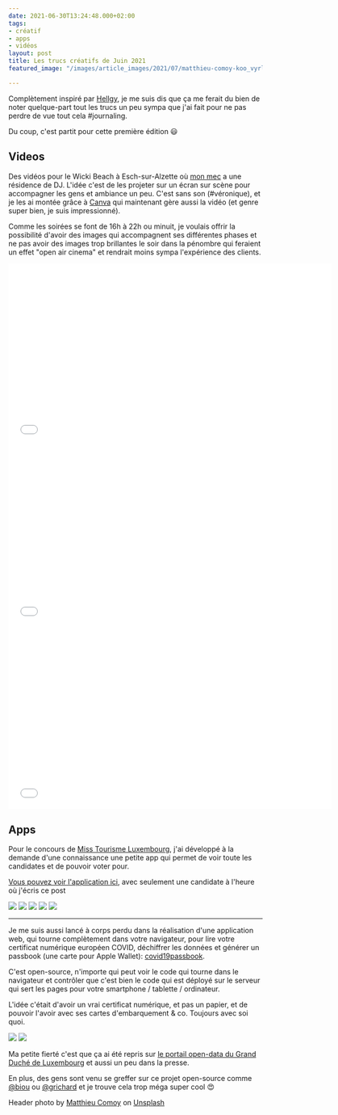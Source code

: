 ```yaml
---
date: 2021-06-30T13:24:48.000+02:00
tags:
- créatif
- apps
- vidéos
layout: post
title: Les trucs créatifs de Juin 2021
featured_image: "/images/article_images/2021/07/matthieu-comoy-koo_vyrlu_u-unsplash.jpeg"

---
```

Complètement inspiré par [Hellgy](https://weblog.redisdead.net), je me suis dis que ça me ferait du bien de noter quelque-part tout les trucs un peu sympa que j'ai fait pour ne pas perdre de vue tout cela #journaling.

Du coup, c'est partit pour cette première édition 😃

## Videos

Des vidéos pour le Wicki Beach à Esch-sur-Alzette où [mon mec](http://djsanchez.eu) a une résidence de DJ. L'idée c'est de les projeter sur un écran sur scène pour accompagner les gens et ambiance un peu. C'est sans son (#véronique), et je les ai montée grâce à [Canva](https://www.canva.com/join/popcorn-esquisses-vin) qui maintenant gère aussi la vidéo (et genre super bien, je suis impressionné).

Comme les soirées se font de 16h à 22h ou minuit, je voulais offrir la possibilité d'avoir des images qui accompagnent ses différentes phases et ne pas avoir des images trop brillantes le soir dans la pénombre qui feraient un effet "open air cinema" et rendrait moins sympa l'expérience des clients.

<iframe width="640" height="360" src="[https://www.youtube-nocookie.com/embed/gpo7ol1pyvg](https://www.youtube-nocookie.com/embed/gpo7ol1pyvg "https://www.youtube-nocookie.com/embed/gpo7ol1pyvg")" title="YouTube video player" frameborder="0" allow="accelerometer; autoplay; clipboard-write; encrypted-media; gyroscope; picture-in-picture" allowfullscreen></iframe>

<iframe width="640" height="360" src="[https://www.youtube-nocookie.com/embed/epN8_SgAyPo](https://www.youtube-nocookie.com/embed/epN8_SgAyPo "https://www.youtube-nocookie.com/embed/epN8_SgAyPo")" title="YouTube video player" frameborder="0" allow="accelerometer; autoplay; clipboard-write; encrypted-media; gyroscope; picture-in-picture" allowfullscreen></iframe>

<iframe width="640" height="360" src="[https://www.youtube-nocookie.com/embed/9LFbd_-ATmk](https://www.youtube-nocookie.com/embed/9LFbd_-ATmk "https://www.youtube-nocookie.com/embed/9LFbd_-ATmk")" title="YouTube video player" frameborder="0" allow="accelerometer; autoplay; clipboard-write; encrypted-media; gyroscope; picture-in-picture" allowfullscreen></iframe>

## Apps

Pour le concours de [Miss Tourisme Luxembourg](https://www.misstourismeluxembourg.lu), j'ai développé à la demande d'une connaissance une petite app qui permet de voir toute les candidates et de pouvoir voter pour.

[Vous pouvez voir l'application ici](https://misstourismelux.glideapp.io/), avec seulement une candidate à l'heure où j'écris ce post

<div class="gallery" data-columns="3">  
<img src="/images/article_images/2021/06/capture-d-ecran-2021-06-06-a-13-38-27.png">  
<img src="/images/article_images/2021/06/capture-d-ecran-2021-06-06-a-13-38-34.png">  
<img src="/images/article_images/2021/06/capture-d-ecran-2021-06-06-a-13-39-11.png">  
<img src="/images/article_images/2021/06/capture-d-ecran-2021-06-06-a-13-39-19.png">  
<img src="/images/article_images/2021/06/capture-d-ecran-2021-06-06-a-13-38-51.png">  
</div>

***

Je me suis aussi lancé à corps perdu dans la réalisation d'une application web, qui tourne complètement dans votre navigateur, pour lire votre certificat numérique européen COVID, déchiffrer les données et générer un passbook (une carte pour Apple Wallet): [covid19passbook](https://covid19passbook.netlify.app/).

C'est open-source, n'importe qui peut voir le code qui tourne dans le navigateur et contrôler que c'est bien le code qui est déployé sur le serveur qui sert les pages pour votre smartphone / tablette / ordinateur.

L'idée c'était d'avoir un vrai certificat numérique, et pas un papier, et de pouvoir l'avoir avec ses cartes d'embarquement & co. Toujours avec soi quoi.

<div class="gallery" data-columns="2"> <img src="/images/article_images/2021/07/pxl_20210701_092633187.jpg"> <img src="/images/article_images/2021/07/pxl_20210701_092742716.jpg"> </div>

Ma petite fierté c'est que ça ai été repris sur [le portail open-data du Grand Duché de Luxembourg](https://data.public.lu/) et aussi un peu dans la presse. 

En plus, des gens sont venu se greffer sur ce projet open-source comme [@biou](https://twitter.com/biou?s=20) ou [@grichard](https://twitter.com/grischard?s=20) et je trouve cela trop méga super cool 😍

Header photo by [Matthieu Comoy](https://unsplash.com/@alienwannabe?utm_source=unsplash&utm_medium=referral&utm_content=creditCopyText) on [Unsplash](https://unsplash.com/s/photos/creative?utm_source=unsplash&utm_medium=referral&utm_content=creditCopyText)
